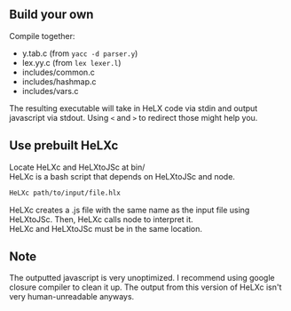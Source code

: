 ## Build your own  
Compile together:  
* y.tab.c (from `yacc -d parser.y`)  
* lex.yy.c (from `lex lexer.l`)  
* includes/common.c  
* includes/hashmap.c   
* includes/vars.c  

The resulting executable will take in HeLX code via stdin and output javascript via stdout. Using `<` and `>` to redirect those might help you.
  
## Use prebuilt HeLXc  
Locate HeLXc and HeLXtoJSc at bin/  
HeLXc is a bash script that depends on HeLXtoJSc and node.
```sh
HeLXc path/to/input/file.hlx
```  
HeLXc creates a .js file with the same name as the input file using HeLXtoJSc. Then, HeLXc calls node to interpret it.  
HeLXc and HeLXtoJSc must be in the same location.  
  
## Note  
The outputted javascript is very unoptimized. I recommend using google closure compiler to clean it up. The output from this version of HeLXc isn't very human-unreadable anyways.
